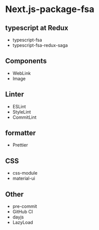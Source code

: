 # Next.js-package-fsa

## typescript at Redux

- typescript-fsa
- typescript-fsa-redux-saga

## Components

- WebLink
- Image

## Linter

- ESLint
- StyleLint
- CommitLint

## formatter

- Prettier

## CSS

- css-module
- material-ui

## Other

- pre-commit
- GitHub CI
- dayjs
- LazyLoad
